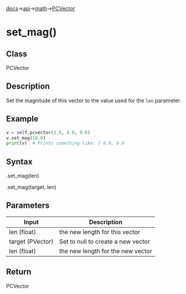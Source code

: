 [docs](/docs/)→[api](/docs/api)→[math](/docs/api/math/)→[PCVector](/docs/api/math/PCVector/PCVector.md)

# set_mag()

## Class

PCVector

## Description

Set the magnitude of this vector to the value used for the `len` parameter.

## Example

```py
v = self.pcvector(3.0, 4.0, 0.0)
v.set_mag(10.0)
print(v)  # Prints something like: [ 6.0, 8.0
```

## Syntax

.set_mag(len)

.set_mag(target, len)

## Parameters

| Input | Description |
|-------|-------------|
| len	(float) | the new length for this vector |
| target	(PVector) | Set to null to create a new vector |
| len	(float) | the new length for the new vector |

## Return

PCVector